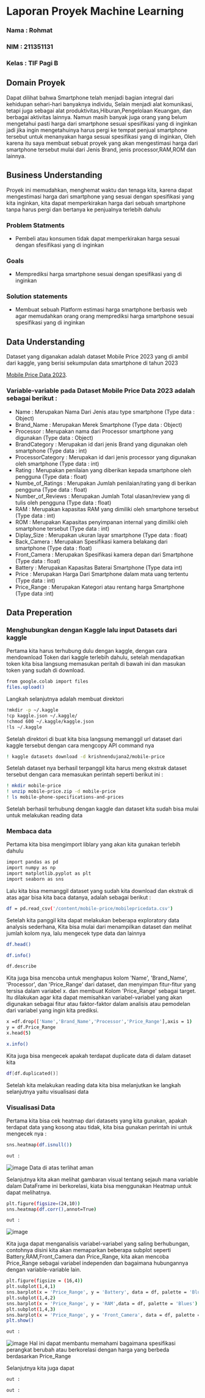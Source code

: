 # Laporan Proyek Machine Learning
### Nama  : Rohmat
### NIM   : 211351131
### Kelas : TIF Pagi B



## Domain Proyek
Dapat dilihat bahwa Smartphone telah menjadi bagian integral dari kehidupan sehari-hari banyaknya individu, Selain menjadi alat komunikasi, tetapi juga sebagai alat produktivitas,Hiburan,Pengelolaan Keuangan, dan berbagai aktivitas lainnya. Namun masih banyak juga orang yang belum mengetahui pasti harga dari smartphone sesuai spesifikasi yang di inginkan jadi jika ingin mengetahuinya harus pergi ke tempat penjual smartphone tersebut untuk menanyakan harga sesuai spesifikasi yang di inginkan, Oleh karena itu saya membuat sebuat proyek yang akan mengestimasi harga dari smartphone tersebut mulai dari  Jenis Brand, jenis processor,RAM,ROM dan lainnya.

## Business Understanding
Proyek ini memudahkan, menghemat waktu dan tenaga kita, karena dapat mengestimasi harga dari smartphone yang sesuai dengan spesifikasi yang kita inginkan, kita dapat memperkirakan harga dari sebuah smartphone tanpa harus pergi dan bertanya ke penjualnya terlebih dahulu

### Problem Statments
- Pembeli atau konsumen tidak dapat memperkirakan harga sesuai dengan sfesifikasi yang di inginkan

### Goals
- Memprediksi harga smartphone sesuai dengan spesifikasi yang di inginkan
  
### Solution statements
- Membuat sebuah Platform estimasi harga smartphone berbasis web agar memudahkan orang orang memprediksi harga smartphone sesuai spesifikasi yang di inginkan

## Data Understanding
Dataset yang diganakan adalah dataset Mobile Price 2023 yang di ambil dari kaggle, yang berisi sekumpulan data smartphone  di tahun 2023

[Mobile Price Data 2023](https://www.kaggle.com/datasets/krishnendujana2/mobile-price).

### Variable-variable pada Dataset Mobile Price Data 2023 adalah sebagai berikut :
 - Name : Merupakan Nama Dari Jenis atau type smartphone (Type data : Object) 
 - Brand_Name : Merupakan Merek Smartphone (Type data : Object)
 - Processor : Merupakan nama dari Processor smartphone yang digunakan (Type data : Object) 
 - BrandCategory : Merupakan id dari jenis Brand yang digunakan oleh smartphone (Type data : int) 
 - ProcessorCategory :  Merupakan id dari jenis processor yang digunakan oleh smartphone (Type data : int) 
 - Rating : Merupakan penilaian yang diberikan kepada smartphone oleh pengguna (Type data : float)
 - Numbe_of_Ratings : Merupakan Jumlah penilaian/rating yang di berikan pengguna (Type data : float)
 - Number_of_Reviews : Merupakan Jumlah Total ulasan/review yang di tulis oleh pengguna (Type data : float)
 - RAM : Merupakan kapasitas RAM yang dimiliki oleh smartphone tersebut (Type data : int)  
 - ROM : Merupakan Kapasitas  penyimpanan internal yang dimiliki oleh smartphone tersebut (Type data : int)  
 - Diplay_Size : Merupakan ukuran layar smartphone (Type data : float)
 - Back_Camera : Merupakan Spesifikasi kamera belakang dari smartphone (Type data : float)
 - Front_Camera : Merupakan Spesifikasi kamera depan dari Smartphone (Type data : float)
 - Battery : Merupakan Kapasitas Baterai Smartphone (Type data int)  
 - Price : Merupakan Harga Dari Smartphone dalam mata uang tertentu (Type data : int)  
 - Price_Range : Merupakan Kategori atau rentang harga Smartphone (Type data :int)

## Data Preperation

### Menghubungkan dengan Kaggle lalu input Datasets dari kaggle

Pertama kita harus terhubung dulu dengan kaggle, dengan cara mendownload Token dari kaggle terlebih dahulu, setelah mendapatkan token kita bisa langsung memasukan peritah di bawah ini dan masukan token yang sudah di download.
```bash
from google.colab import files
files.upload()
```
Langkah selanjutnya adalah membuat direktori
```bash
!mkdir -p ~/.kaggle
!cp kaggle.json ~/.kaggle/
!chmod 600 ~/.kaggle/kaggle.json
!ls ~/.kaggle
```
Setelah direktori di buat kita bisa langsung memanggil url dataset dari kaggle tersebut dengan cara mengcopy API command nya
```bash
! kaggle datasets download -d krishnendujana2/mobile-price
```
Setelah dataset nya berhasil terpanggil kita harus meng ekstrak dataset tersebut dengan cara memasukan perintah seperti berikut ini :
```bash
! mkdir mobile-price
! unzip mobile-price.zip -d mobile-price
! ls mobile-phone-specifications-and-prices
```
Setelah berhasil terhubung dengan kaggle dan dataset kita sudah bisa mulai untuk melakukan reading data

### Membaca data
Pertama kita bisa mengimport liblary yang akan kita gunakan terlebih dahulu
```bash
import pandas as pd
import numpy as np
import matplotlib.pyplot as plt
import seaborn as sns
```
Lalu kita bisa memanggil dataset yang sudah kita download dan ekstrak di atas agar bisa kita baca datanya, adalah sebagai berikut :
```bash
df = pd.read_csv('/content/mobile-price/mobilepricedata.csv')
```
Setelah kita panggil kita dapat melakukan beberapa exploratory data analysis sederhana, Kita bisa mulai dari menampilkan dataset dan melihat jumlah kolom nya, lalu mengecek type data dan lainnya
```bash
df.head()
```
```bash
df.info()
```
```bash
df.describe
```
Kita juga bisa mencoba untuk menghapus kolom 'Name', 'Brand_Name', 'Processor', dan 'Price_Range' dari dataset, dan menyimpan fitur-fitur yang tersisa dalam variabel x. dan membuat Kolom 'Price_Range' sebagai target. Itu dilakukan agar kita dapat memisahkan variabel-variabel yang akan digunakan sebagai fitur atau faktor-faktor dalam analisis atau pemodelan dari variabel yang ingin kita prediksi.
```bash
x =df.drop(['Name','Brand_Name','Processor','Price_Range'],axis = 1)
y = df.Price_Range
x.head(5)
```
```bash
x.info()
```
Kita juga bisa mengecek apakah terdapat duplicate data di dalam dataset kita
```bash
df[df.duplicated()]
```
Setelah kita melakukan reading data kita bisa melanjutkan ke langkah selanjutnya yaitu visualisasi data

### Visualisasi Data

Pertama kita bisa cek heatmap dari datasets yang kita gunakan, apakah terdapat data yang kosong atau tidak, kita bisa gunakan perintah ini untuk mengecek nya :
```bash
sns.heatmap(df.isnull())
```
```bash
out :
```
![image](https://github.com/RohmatIF/Rohmat_ML/assets/147891420/b7208d42-826d-4035-873d-b01437dc54a6)
Data di atas terlihat aman 

Selanjutnya kita akan melihat gambaran visual tentang sejauh mana variable dalam DataFrame ini berkorelasi, kiata bisa menggunakan Heatmap untuk dapat melihatnya.
```bash
plt.figure(figsize=(24,10))
sns.heatmap(df.corr(),annot=True)
```
```bash
out :
```
![image](https://github.com/RohmatIF/Rohmat_ML/assets/147891420/b27e8a71-4d19-4f53-b5c7-1ed3eb55ff5a)

Kita juga dapat menganalisis variabel-variabel yang saling berhubungan, contohnya disini kita akan memaparkan beberapa subplot seperti Battery,RAM,Front_Camera dan Price_Range, kita akan mencoba Price_Range sebagai variabel independen dan bagaimana hubungannya dengan variable-variable lain.
```bash
plt.figure(figsize = (16,4))
plt.subplot(1,4,1)
sns.barplot(x = 'Price_Range', y = 'Battery', data = df, palette = 'Blues')
plt.subplot(1,4,2)
sns.barplot(x = 'Price_Range', y = 'RAM',data = df, palette = 'Blues')
plt.subplot(1,4,3)
sns.barplot(x = 'Price_Range', y = 'Front_Camera', data = df, palette = 'Blues')
plt.show()
```
```bash
out :
```
![image](https://github.com/RohmatIF/Rohmat_ML/assets/147891420/ab889eaa-a066-47d0-a210-030216e8547c)
Hal ini dapat membantu memahami bagaimana spesifikasi perangkat berubah atau berkorelasi dengan harga yang berbeda berdasarkan Price_Range

Selanjutnya kita juga dapat
```bash
out :
```
```bash
out :
```















